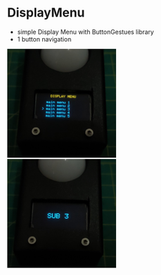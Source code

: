 # DisplayMenu

* simple Display Menu with ButtonGestues library
* 1 button navigation

<img src="https://github.com/fyrus7/DisplayMenu/blob/main/image/IMG20231107120054.jpg" width="50%" height="50%"> <img src="https://github.com/fyrus7/DisplayMenu/blob/main/image/IMG20231107120106.jpg" width="50%" height="50%">
